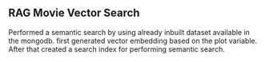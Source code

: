 ## RAG Movie Vector Search

Performed a semantic search by using already inbuilt dataset available in the mongodb. first generated vector embedding based on the plot variable. After that created a search index for performing semantic search.